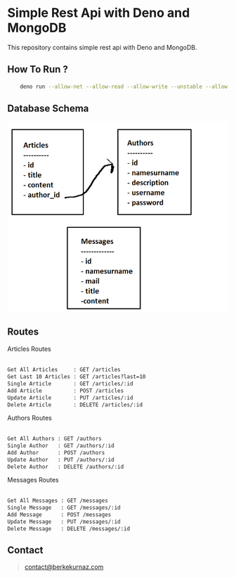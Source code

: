 # Simple Rest Api with Deno and MongoDB
This repository contains simple rest api with Deno and MongoDB.

## How To Run ?

```bash
    deno run --allow-net --allow-read --allow-write --unstable --allow-plugin --allow-env server.ts
```

## Database Schema
[![Image01](https://raw.githubusercontent.com/berkekurnaz/deno-mongodb-rest-api/master/dbschema.png)]()

## Routes

Articles Routes
```

Get All Articles     : GET /articles
Get Last 10 Articles : GET /articles?last=10
Single Article       : GET /articles/:id
Add Article          : POST /articles
Update Article       : PUT /articles/:id 
Delete Article       : DELETE /articles/:id

```

Authors Routes
```

Get All Authors : GET /authors
Single Author   : GET /authors/:id
Add Author      : POST /authors
Update Author   : PUT /authors/:id 
Delete Author   : DELETE /authors/:id

```

Messages Routes
```

Get All Messages : GET /messages
Single Message   : GET /messages/:id
Add Message      : POST /messages
Update Message   : PUT /messages/:id 
Delete Message   : DELETE /messages/:id

```

## Contact
> contact@berkekurnaz.com